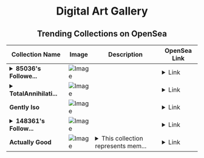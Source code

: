 <div align="center">

# Digital Art Gallery

## Trending Collections on OpenSea

| Collection Name                       | Image                                                                                     | Description                       | OpenSea Link                                                                                          |
|---------------------------------------|-------------------------------------------------------------------------------------------|-----------------------------------|--------------------------------------------------------------------------------------------------------|
| **<details><summary>85036's Followe...</summary>85036's Follower</details>** | ![Image](https://i.seadn.io/s/raw/files/19f9f090920392cc3650cbdf4361755b.png?w=500&auto=format?w=200&auto=format) |  | <details><summary>Link</summary>[85036's Follower](https://opensea.io/collection/85036-s-follower)</details> |
| **<details><summary>TotalAnnihilati...</summary>TotalAnnihilationSlumbers</details>** | ![Image](https://i.seadn.io/s/raw/files/c550ef62d82980309b42dc2f4b1f3cf0.png?w=500&auto=format?w=200&auto=format) |  | <details><summary>Link</summary>[TotalAnnihilationSlumbers](https://opensea.io/collection/totalannihilationslumbers)</details> |
| **Gently Iso** | ![Image](https://i.seadn.io/s/raw/files/8d1b6ef562f8ad0a1775d89549a3f56d.jpg?w=500&auto=format?w=200&auto=format) |  | <details><summary>Link</summary>[Gently Iso](https://opensea.io/collection/gently-iso)</details> |
| **<details><summary>148361's Follow...</summary>148361's Follower</details>** | ![Image](https://i.seadn.io/s/raw/files/19f9f090920392cc3650cbdf4361755b.png?w=500&auto=format?w=200&auto=format) |  | <details><summary>Link</summary>[148361's Follower](https://opensea.io/collection/148361-s-follower)</details> |
| **Actually Good** | ![Image](https://i.seadn.io/s/raw/files/d4d5a508ff9f16158393b8218279286d.png?w=500&auto=format?w=200&auto=format) | <details><summary>This collection represents mem...</summary>This collection represents memberships in the following Party: Actually Good. Head to https://party.app/party/0xd32eb16a70f5abb9ee6ad3121d3f3d0da4f85441 to view the Party's latest activity.</details> | <details><summary>Link</summary>[Actually Good](https://opensea.io/collection/actually-good)</details> |

</div>